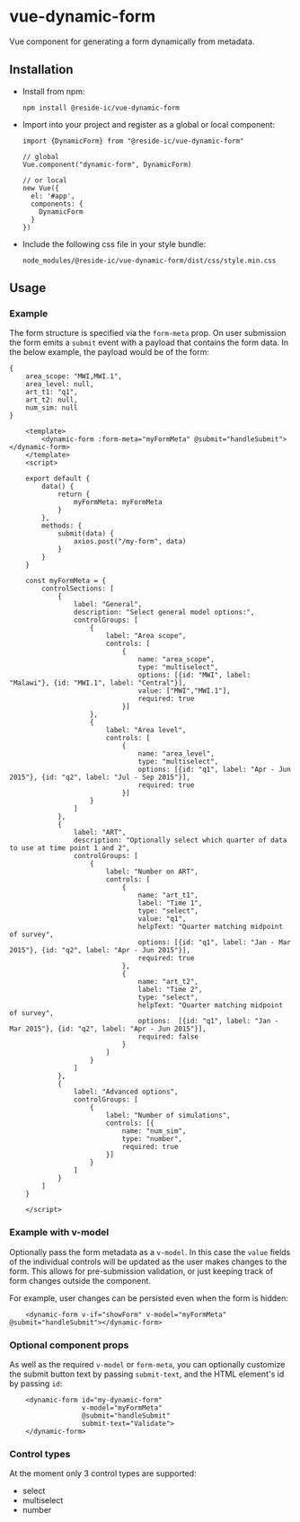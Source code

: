 # vue-dynamic-form
Vue component for generating a form dynamically from metadata.

## Installation
* Install from npm:
  ```
  npm install @reside-ic/vue-dynamic-form
  ```
* Import into your project and register as a global or local component:
  ```
  import {DynamicForm} from "@reside-ic/vue-dynamic-form"
  
  // global
  Vue.component("dynamic-form", DynamicForm)
  
  // or local
  new Vue({
    el: '#app',
    components: {
      DynamicForm
    }
  })
  
  ```
* Include the following css file in your style bundle: 
    ```
    node_modules/@reside-ic/vue-dynamic-form/dist/css/style.min.css
    ```

## Usage
### Example
The form structure is specified via the `form-meta` prop. On user submission the 
form emits a `submit` event with a payload that contains the form data. In the below example,
the payload would be of the form:
```
{
    area_scope: "MWI,MWI.1",
    area_level: null,
    art_t1: "q1",
    art_t2: null,
    num_sim: null
}
```

```
    <template>
        <dynamic-form :form-meta="myFormMeta" @submit="handleSubmit"></dynamic-form>
    </template>
    <script>
    
    export default {
        data() {
            return {
                myFormMeta: myFormMeta          
            }
        },
        methods: {
            submit(data) {
                axios.post("/my-form", data)
            }
        }
    }

    const myFormMeta = {   
        controlSections: [
            {
                label: "General",
                description: "Select general model options:",
                controlGroups: [
                    {
                        label: "Area scope",
                        controls: [
                            {
                                name: "area_scope",
                                type: "multiselect",
                                options: [{id: "MWI", label: "Malawi"}, {id: "MWI.1", label: "Central"}],
                                value: ["MWI","MWI.1"],
                                required: true
                            }]
                    },
                    {
                        label: "Area level",
                        controls: [
                            {
                                name: "area_level",
                                type: "multiselect",
                                options: [{id: "q1", label: "Apr - Jun 2015"}, {id: "q2", label: "Jul - Sep 2015"}],
                                required: true
                            }]
                    }
                ]
            },
            {
                label: "ART",
                description: "Optionally select which quarter of data to use at time point 1 and 2",
                controlGroups: [
                    {
                        label: "Number on ART",
                        controls: [
                            {
                                name: "art_t1",
                                label: "Time 1",
                                type: "select",
                                value: "q1",
                                helpText: "Quarter matching midpoint of survey",
                                options: [{id: "q1", label: "Jan - Mar 2015"}, {id: "q2", label: "Apr - Jun 2015"}],
                                required: true
                            },
                            {
                                name: "art_t2",
                                label: "Time 2",
                                type: "select",
                                helpText: "Quarter matching midpoint of survey",
                                options:  [{id: "q1", label: "Jan - Mar 2015"}, {id: "q2", label: "Apr - Jun 2015"}],
                                required: false
                            }
                        ]
                    }
                ]
            },
            {
                label: "Advanced options",
                controlGroups: [
                    {
                        label: "Number of simulations",
                        controls: [{
                            name: "num_sim",
                            type: "number",
                            required: true
                        }]
                    }
                ]
            }
        ]
    }

    </script>
```

### Example with v-model
Optionally pass the form metadata as a `v-model`. In this case the `value` fields of the 
individual controls will be updated as the user makes changes to the form. This allows 
for pre-submission validation, or just keeping track of form changes outside the component.

For example, user changes can be persisted even when the form is hidden:

```
    <dynamic-form v-if="showForm" v-model="myFormMeta" @submit="handleSubmit"></dynamic-form>
```

### Optional component props
As well as the required `v-model` or `form-meta`, you can optionally customize
the submit button text by passing `submit-text`, and the HTML element's id by 
passing `id`:

```
    <dynamic-form id="my-dynamic-form" 
                  v-model="myFormMeta"
                  @submit="handleSubmit"
                  submit-text="Validate">
    </dynamic-form>
```

### Control types
At the moment only 3 control types are supported:
* select
* multiselect
* number